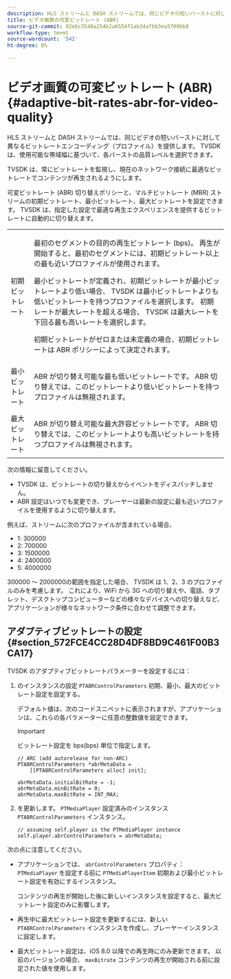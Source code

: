 ```yaml
---
description: HLS ストリームと DASH ストリームでは、同じビデオの短いバーストに対して異なるビットレートエンコーディング（プロファイル）を提供します。 TVSDK は、使用可能な帯域幅に基づいて、各バーストの品質レベルを選択できます。
title: ビデオ画質の可変ビットレート (ABR)
source-git-commit: 02ebc3548a254b2a6554f1ab34afbb3ea5f09bb8
workflow-type: tm+mt
source-wordcount: '542'
ht-degree: 0%

---
```


# ビデオ画質の可変ビットレート (ABR) {#adaptive-bit-rates-abr-for-video-quality}

HLS ストリームと DASH ストリームでは、同じビデオの短いバーストに対して異なるビットレートエンコーディング（プロファイル）を提供します。 TVSDK は、使用可能な帯域幅に基づいて、各バーストの品質レベルを選択できます。

TVSDK は、常にビットレートを監視し、現在のネットワーク接続に最適なビットレートでコンテンツが再生されるようにします。

可変ビットレート (ABR) 切り替えポリシーと、マルチビットレート (MBR) ストリームの初期ビットレート、最小ビットレート、最大ビットレートを設定できます。 TVSDK は、指定した設定で最適な再生エクスペリエンスを提供するビットレートに自動的に切り替えます。

<table id="table_AF838E082235406AA359BF1C1A77F85F"> 
 <tbody> 
  <tr> 
   <td colname="col01"> 初期ビットレート </td> 
   <td colname="col2"> <p>最初のセグメントの目的の再生ビットレート (bps)。 再生が開始すると、最初のセグメントには、初期ビットレート以上の最も近いプロファイルが使用されます。 </p> <p> 最小ビットレートが定義され、初期ビットレートが最小ビットレートより低い場合、 TVSDK は最小ビットレートよりも低いビットレートを持つプロファイルを選択します。 初期レートが最大レートを超える場合、 TVSDK は最大レートを下回る最も高いレートを選択します。 </p> <p>初期ビットレートがゼロまたは未定義の場合、初期ビットレートは ABR ポリシーによって決定されます。 </p> </td> 
  </tr> 
  <tr> 
   <td colname="col01"> 最小ビットレート </td> 
   <td colname="col2"> <p>ABR が切り替え可能な最も低いビットレートです。 ABR 切り替えでは、このビットレートより低いビットレートを持つプロファイルは無視されます。 </p> </td> 
  </tr> 
  <tr> 
   <td colname="col01"> 最大ビットレート </td> 
   <td colname="col2"> <p>ABR が切り替え可能な最大許容ビットレートです。 ABR 切り替えでは、このビットレートよりも高いビットレートを持つプロファイルは無視されます。 </p> </td> 
  </tr> 
 </tbody> 
</table>

次の情報に留意してください。

* TVSDK は、ビットレートの切り替えからイベントをディスパッチしません。
* ABR 設定はいつでも変更でき、プレーヤーは最新の設定に最も近いプロファイルを使用するように切り替えます。

例えば、ストリームに次のプロファイルが含まれている場合、

* 1: 300000
* 2: 700000
* 3: 1500000
* 4: 2400000
* 5: 4000000

300000 ～ 2000000の範囲を指定した場合、 TVSDK は 1、2、3 のプロファイルのみを考慮します。 これにより、WiFi から 3G への切り替えや、電話、タブレット、デスクトップコンピューターなどの様々なデバイスへの切り替えなど、アプリケーションが様々なネットワーク条件に合わせて調整できます。

## アダプティブビットレートの設定 {#section_572FCE4CC28D4DF8BD9C461F00B3CA17}

TVSDK のアダプティブビットレートパラメーターを設定するには：

1. のインスタンスの設定 `PTABRControlParameters` 初期、最小、最大のビットレート設定を設定する。

   デフォルト値は、次のコードスニペットに表示されますが、アプリケーションは、これらの各パラメーターに任意の整数値を設定できます。

   >[!IMPORTANT]
   >
   >ビットレート設定を bps(bps) 単位で指定します。

   ```
   // ARC (add autorelease for non-ARC) 
   PTABRControlParameters *abrMetaData =  
       [[PTABRControlParameters alloc] init];  
   
   abrMetaData.initialBitRate = -1; 
   abrMetaData.minBitRate = 0; 
   abrMetaData.maxBitRate = INT_MAX;
   ```

1. を更新します。 `PTMediaPlayer` 設定済みのインスタンス `PTABRControlParameters` インスタンス。

   ```
   // assuming self.player is the PTMediaPlayer instance 
   self.player.abrControlParameters = abrMetaData;
   ```

次の点に注意してください。

* アプリケーションでは、 `abrControlParameters` プロパティ： `PTMediaPlayer` を設定する前に `PTMediaPlayerItem` 初期および最小ビットレート設定を有効にするインスタンス。

  コンテンツの再生が開始した後に新しいインスタンスを設定すると、最大ビットレート設定のみに影響します。

* 再生中に最大ビットレート設定を更新するには、新しい `PTABRControlParameters` インスタンスを作成し、プレーヤーインスタンスに設定します。
* 最大ビットレート設定は、iOS 8.0 以降での再生時にのみ更新できます。 以前のバージョンの場合、 `maxBitrate` コンテンツの再生が開始される前に設定された値を使用します。
